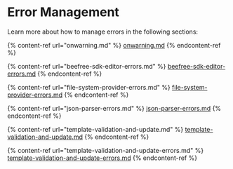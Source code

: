 # Error Management

Learn more about how to manage errors in the following sections:

{% content-ref url="onwarning.md" %}
[onwarning.md](onwarning.md)
{% endcontent-ref %}

{% content-ref url="beefree-sdk-editor-errors.md" %}
[beefree-sdk-editor-errors.md](beefree-sdk-editor-errors.md)
{% endcontent-ref %}

{% content-ref url="file-system-provider-errors.md" %}
[file-system-provider-errors.md](file-system-provider-errors.md)
{% endcontent-ref %}

{% content-ref url="json-parser-errors.md" %}
[json-parser-errors.md](json-parser-errors.md)
{% endcontent-ref %}

{% content-ref url="template-validation-and-update.md" %}
[template-validation-and-update.md](template-validation-and-update.md)
{% endcontent-ref %}

{% content-ref url="template-validation-and-update-errors.md" %}
[template-validation-and-update-errors.md](template-validation-and-update-errors.md)
{% endcontent-ref %}
